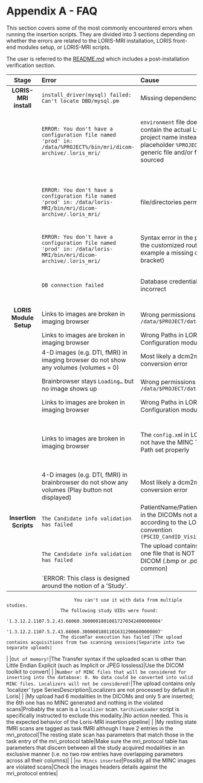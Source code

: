 # Appendix A - FAQ

This section covers some of the most commonly encountered errors when running 
the insertion scripts. They are divided into 3 sections depending on whether 
the errors are related to the LORIS-MRI installation, LORIS front-end modules 
setup, or LORIS-MRI scripts.

The user is referred to the [README.md](../README.md) which includes a 
post-installation verification section.

|**Stage**  | **Error** | **Cause** | **How to Fix**|
|:-----:|:------|:------|:----------| 
|**LORIS-MRI install**|`install_driver(mysql) failed: Can't locate DBD/mysql.pm`|Missing dependency|`sudo apt-get install libdbd-mysql-perl`|
|                     |`ERROR: You don't have a configuration file named 'prod' in: /data/%PROJECT%/bin/mri/dicom-archive/.loris_mri/`| `environment` file does not contain the actual LORIS-MRI project name instead of the placeholder `%PROJECT%` in the generic file and/or file not sourced| 1) source the environment file located in `/data/$PROJECT/bin/mri/` after making sure that the `$PROJECT` variable is replaced with your LORIS-MRI project name|
|                     |`ERROR: You don't have a configuration file named 'prod' in: /data/loris-MRI/bin/mri/dicom-archive/.loris_mri/`| file/directories permissions| Make sure that the `/data/$PROJECT/bin/mri` directory and all directories within is readable by the user running the scripts (`lorisadmin` or the front-end `apache` user)|
|                     |`ERROR: You don't have a configuration file named 'prod' in: /data/loris-MRI/bin/mri/dicom-archive/.loris_mri/`| Syntax error in the prod file in the customized routines (for example a missing closing bracket)| Check the routines that were customized for your project needs|
|                     |`DB connection failed`| Database credentials are incorrect | Make sure that your `prod` file contains the correct database connection/credentials information|
|**LORIS Module Setup**|Links to images are broken in imaging browser|Wrong permissions to `/data/$PROJECT/data/pic/`|Ensure that the apache user can read the `pic` images|
|                      |Links to images are broken in imaging browser|Wrong Paths in LORIS Configuration module|Ensure the path to the `pic` images is correct|
|                      |4-D images (e.g. DTI, fMRI) in imaging browser do not show any volumes (volumes = 0)|Most likely a dcm2mnc conversion error|Post an issue on the MincTools github|
|                      |Brainbrowser stays `Loading…` but no image shows up|Wrong permissions to `/data/$PROJECT/data/assembly/`|Ensure that the apache user can read the images|
|                      |Links to images are broken in imaging browser|Wrong Paths in LORIS Configuration module|Ensure the path to the MINC images is correct| 
|                      |Links to images are broken in imaging browser|The `config.xm`l in LORIS does not have the MINC Toolkit` Path set properly|Fill out the path `<MINCToolsPath>` to the MINC Toolkit Installation in the `config.xml` (on the LORIS side). The last trailing `/’`in the path is mandatory|
|                      |4-D images (e.g. DTI, fMRI) in brainbrowser do not show any volumes (Play button not displayed)|Most likely a dcm2mnc conversion error|Post an issue on the MincTools github|
|**Insertion Scripts**|`The Candidate info validation has failed`|PatientName/PatientID header in the DICOMs not anonymized according to the LORIS convention `(PSCID_CandID_VisitLabel)`|Use DiCAT to anonymize it properly OR Use the command line in the DICOM toolkit to do so|
|                     |`The Candidate info validation has failed`|The upload contains at least one file that is NOT of type DICOM (.bmp or .pdf are common)|Remove any file in the upload that is not of type DICOM|
|                     |`ERROR: This class is designed around the notion of a 'Study'.
                        	 You can't use it with data from multiple studies.  
                        The following study UIDs were found:
                        '1.3.12.2.1107.5.2.43.66060.30000018010817270342400000004'
                        '1.3.12.2.1107.5.2.43.66060.30000018011016312906600000007'
                        The dicomTar execution has failed`|The upload contains acquisitions from two scanning sessions|Separate into two separate uploads|
|                     |`Out of memory!`|The Transfer syntax if the uploaded scan is other than Little Endian Explicit (such as Implicit or JPEG lossless)|Use the DICOM toolkit to convert|
|                     |`Number of MINC files that will be considered for inserting into the database: 0. No data could be converted into valid MINC files. Localizers will not be considered!`|The upload contains only ‘localizer’ type SeriesDescription|Localizers are not processed by default in Loris|
|                     |My upload had 6 modalities in the DICOMs and only 5 are inserted; the 6th one has no MINC generated and nothing in the violated scans|Probably the scan is a `localizer` scan. `tarchiveLoader` script is specifically instructed to exclude this modality.|No action needed. This is the expected behavior of the Loris-MRI insertion pipeline|
|                     |My resting state fMRI scans are tagged as task fMRI although I have 2 entries in the mri_protocol|The resting state scan has parameters that match those in the task entry of the mri_protocol table|Make sure the mri_protocol table has parameters that discern between all the study acquired modalities in an exclusive manner (i.e. no two row entries have overlapping parameters across all their columns)|
|                     |`no Mincs inserted`|Possibly all the MINC images are violated scans|Check the images headers details against the mri_protocol entries|



